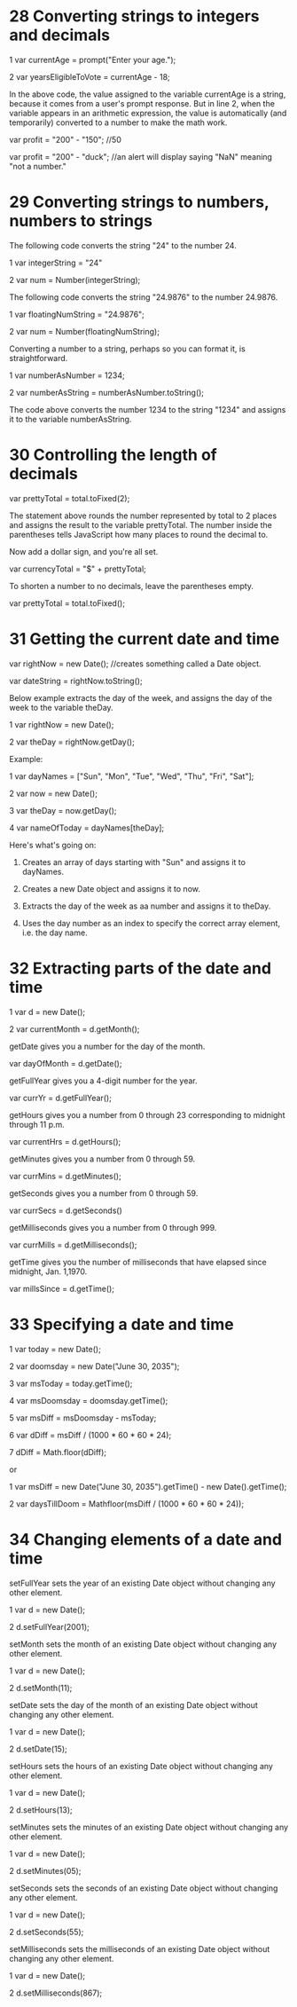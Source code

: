 # 28 Converting strings to integers and decimals

1 var currentAge = prompt("Enter your age.");

2 var yearsEligibleToVote = currentAge - 18;

In the above code, the value assigned to the variable currentAge is a string, because it comes from a user's prompt response. But in line 2, when the variable appears in an arithmetic
expression, the value is automatically (and temporarily) converted to a number to make the math work.

var profit = "200" - "150"; //50

var profit = "200" - "duck"; //an alert will display saying "NaN" meaning "not a number." 

# 29 Converting strings to numbers, numbers to strings

The following code converts the string "24" to the number 24.

1 var integerString = "24"

2 var num = Number(integerString);

The following code converts the string "24.9876" to the number 24.9876.

1 var floatingNumString = "24.9876";

2 var num = Number(floatingNumString);

Converting a number to a string, perhaps so you can format it, is straightforward.

1 var numberAsNumber = 1234;

2 var numberAsString = numberAsNumber.toString();
 
The code above converts the number 1234 to the string "1234" and assigns it to the
variable numberAsString.


# 30 Controlling the length of decimals


var prettyTotal = total.toFixed(2);

The statement above rounds the number represented by total to 2 places and assigns the result to the variable prettyTotal. The number inside the parentheses tells JavaScript how
many places to round the decimal to.

Now add a dollar sign, and you're all set.

var currencyTotal = "$" + prettyTotal;

To shorten a number to no decimals, leave the parentheses empty.

var prettyTotal = total.toFixed();

# 31 Getting the current date and time

var rightNow = new Date(); //creates something called a Date object.

var dateString = rightNow.toString();

Below example extracts the day of the week, and assigns the day of the week to the variable theDay.

1 var rightNow = new Date();

2 var theDay = rightNow.getDay();

Example:

1 var dayNames = ["Sun", "Mon", "Tue", "Wed", "Thu", "Fri", "Sat"];

2 var now = new Date();

3 var theDay = now.getDay();

4 var nameOfToday = dayNames[theDay];

Here's what's going on:

1. Creates an array of days starting with "Sun" and assigns it to dayNames.

2. Creates a new Date object and assigns it to now.

3. Extracts the day of the week as aa number and assigns it to theDay.

4. Uses the day number as an index to specify the correct array element, i.e. the day name.

# 32 Extracting parts of the date and time

1 var d = new Date();

2 var currentMonth = d.getMonth();

getDate gives you a number for the day of the month.

var dayOfMonth = d.getDate();

getFullYear gives you a 4-digit number for the year.

var currYr = d.getFullYear();

getHours gives you a number from 0 through 23 corresponding to midnight through 11 p.m.

var currentHrs = d.getHours();

getMinutes gives you a number from 0 through 59.

var currMins = d.getMinutes();

getSeconds gives you a number from 0 through 59.

var currSecs = d.getSeconds()

getMilliseconds gives you a number from 0 through 999.

var currMills = d.getMilliseconds();

getTime gives you the number of milliseconds that have elapsed since midnight, Jan. 1,1970.

var millsSince = d.getTime();

# 33 Specifying a date and time

1 var today = new Date();

2 var doomsday = new Date("June 30, 2035");

3 var msToday = today.getTime();

4 var msDoomsday = doomsday.getTime();

5 var msDiff = msDoomsday - msToday;

6 var dDiff = msDiff / (1000 * 60 * 60 * 24);

7 dDiff = Math.floor(dDiff);

or

1 var msDiff = new Date("June 30, 2035").getTime() - new Date().getTime();

2 var daysTillDoom = Mathfloor(msDiff / (1000 * 60 * 60 * 24));

# 34 Changing elements of a date and time

setFullYear sets the year of an existing Date object without changing any other element.

1 var d = new Date();

2 d.setFullYear(2001);

setMonth sets the month of an existing Date object without changing any other element.

1 var d = new Date();

2 d.setMonth(11);

setDate sets the day of the month of an existing Date object without changing any other element.

1 var d = new Date();

2 d.setDate(15);

setHours sets the hours of an existing Date object without changing any other element.

1 var d = new Date();

2 d.setHours(13);

setMinutes sets the minutes of an existing Date object without changing any other element.

1 var d = new Date();

2 d.setMinutes(05);

setSeconds sets the seconds of an existing Date object without changing any other element.

1 var d = new Date();

2 d.setSeconds(55);

setMilliseconds sets the milliseconds of an existing Date object without changing any other element.

1 var d = new Date();

2 d.setMilliseconds(867);


 
                   
